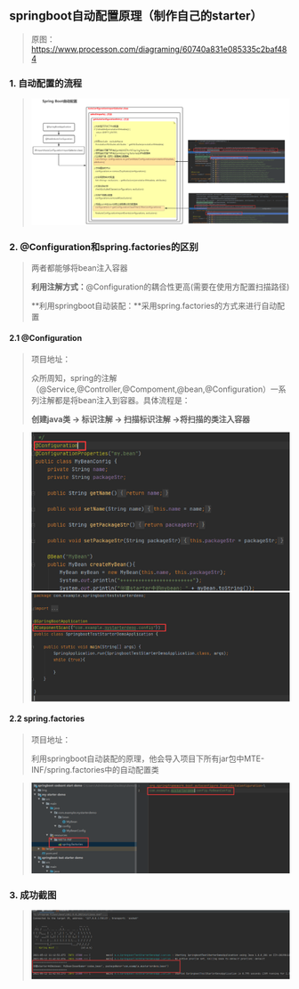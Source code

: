 ## springboot自动配置原理（制作自己的starter）

> 原图：https://www.processon.com/diagraming/60740a831e085335c2baf484

### 1. 自动配置的流程

>![image-20210512111734551](img/image-20210512111734551.png)

### 2. @Configuration和spring.factories的区别

> 两者都能够将bean注入容器
>
> **利用注解方式：**@Configuration的耦合性更高(需要在使用方配置扫描路径)
>
> **利用springboot自动装配：**采用spring.factories的方式来进行自动配置

#### 2.1 @Configuration

> 项目地址：
>
> 众所周知，spring的注解（@Service,@Controller,@Compoment,@bean,@Configuration）一系列注解都是将bean注入到容器。具体流程是：
>
> **创建java类 -> 标识注解 -> 扫描标识注解 ->将扫描的类注入容器**

> <img src="img/image-20210512113806279.png" alt="image-20210512113806279" style="zoom:200%;" />
>
> <img src="img/image-20210512113741124.png" alt="image-20210512113741124" style="zoom:200%;" />

#### 2.2 spring.factories

> 项目地址：
>
> 利用springboot自动装配的原理，他会导入项目下所有jar包中MTE-INF/spring.factories中的自动配置类

> ![image-20210512114113367](img/image-20210512114113367.png)

### 3. 成功截图

> ![image-20210512114356355](img/image-20210512114356355.png)